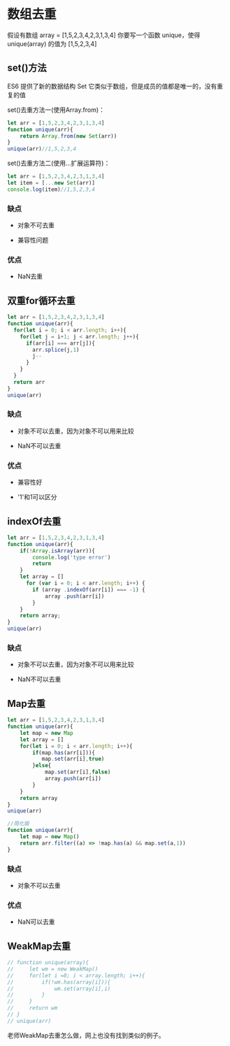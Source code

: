 # 数组去重

假设有数组 array = [1,5,2,3,4,2,3,1,3,4]
你要写一个函数 unique，使得
unique(array) 的值为 [1,5,2,3,4]

## set()方法
ES6 提供了新的数据结构 Set
它类似于数组，但是成员的值都是唯一的，没有重复的值

set()去重方法一(使用Array.from)：
```javascript
let arr = [1,5,2,3,4,2,3,1,3,4]
function unique(arr){
    return Array.from(new Set(arr))
}
unique(arr)//1,5,2,3,4
```
set()去重方法二(使用...扩展运算符)：
```javascript
let arr = [1,5,2,3,4,2,3,1,3,4]
let item = [...new Set(arr)]
console.log(item)//1,5,2,3,4
```
### 缺点

* 对象不可去重

* 兼容性问题

### 优点

* NaN去重

## 双重for循环去重
```javascript
let arr = [1,5,2,3,4,2,3,1,3,4]
function unique(arr){
  for(let i = 0; i < arr.length; i++){
    for(let j = i+1; j < arr.length; j++){
      if(arr[i] === arr[j]){
        arr.splice(j,1)
        j--
      }
    }
  }
  return arr
}
unique(arr)
```
### 缺点

* 对象不可以去重，因为对象不可以用来比较

* NaN不可以去重

### 优点

* 兼容性好
  
* '1'和1可以区分
  
## indexOf去重
```javascript
let arr = [1,5,2,3,4,2,3,1,3,4]
function unique(arr){
    if(!Array.isArray(arr)){
        console.log('type error')
        return
    }
    let array = []
      for (var i = 0; i < arr.length; i++) {
        if (array .indexOf(arr[i]) === -1) {
            array .push(arr[i])
        }
    }
    return array;
}
unique(arr)
```
### 缺点

* 对象不可以去重，因为对象不可以用来比较

* NaN不可以去重

## Map去重
```javascript
let arr = [1,5,2,3,4,2,3,1,3,4]
function unique(arr){
    let map = new Map
    let array = []
    for(let i = 0; i < arr.length; i++){
        if(map.has(arr[i])){
           map.set(arr[i],true)
        }else{
            map.set(arr[i],false)
            array.push(arr[i])
        }
    }
    return array
}
unique(arr)

//简化版
function unique(arr){
    let map = new Map()
    return arr.filter((a) => !map.has(a) && map.set(a,1))
}
```
### 缺点

*  对象不可以去重

### 优点

* NaN可以去重

## WeakMap去重
```javascript
// function unique(array){
//     let wm = new WeakMap()
//     for(let i =0; i < array.length; i++){
//         if(!wm.has(array[i])){
//             wm.set(array[i],i)
//         }
//     }
//     return wm
// }
// unique(arr)
```
老师WeakMap去重怎么做，网上也没有找到类似的例子。